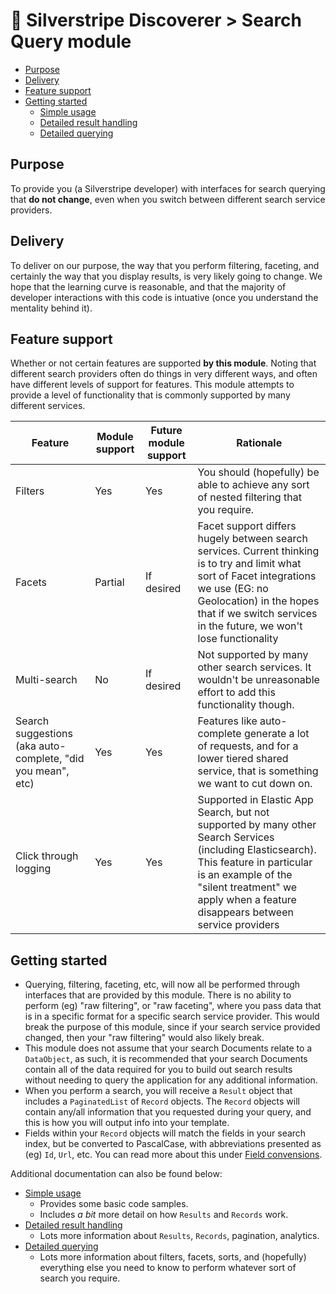 # 🧭 Silverstripe Discoverer > Search Query module

* [Purpose](#purpose)
* [Delivery](#delivery)
* [Feature support](#feature-support)
* [Getting started](#getting-started)
  * [Simple usage](docs/simple-usage.md)
  * [Detailed result handling](docs/detailed-result-handling.md)
  * [Detailed querying](docs/detailed-querying.md)

## Purpose

To provide you (a Silverstripe developer) with interfaces for search querying that **do not change**, even when you switch between
different search service providers.

## Delivery

To deliver on our purpose, the way that you perform filtering, faceting, and certainly the way that you display
results, is very likely going to change. We hope that the learning curve is reasonable, and that the majority of
developer interactions with this code is intuative (once you understand the mentality behind it).

## Feature support

Whether or not certain features are supported **by this module**. Noting that different search providers often do things
in very different ways, and often have different levels of support for features. This module attempts to provide a level
of functionality that is commonly supported by many different services.

| Feature                                                     | Module support | Future module support | Rationale                                                                                                                                                                                                                                   |
|-------------------------------------------------------------|----------------|-----------------------|---------------------------------------------------------------------------------------------------------------------------------------------------------------------------------------------------------------------------------------------|
| Filters                                                     | Yes            | Yes                   | You should (hopefully) be able to achieve any sort of nested filtering that you require.                                                                                                                                                    |
| Facets                                                      | Partial        | If desired            | Facet support differs hugely between search services. Current thinking is to try and limit what sort of Facet integrations we use (EG: no Geolocation) in the hopes that if we switch services in the future, we won't lose functionality   |
| Multi-search                                                | No             | If desired            | Not supported by many other search services. It wouldn't be unreasonable effort to add this functionality though.                                                                                                                           |
| Search suggestions (aka auto-complete, "did you mean", etc) | Yes            | Yes                   | Features like auto-complete generate a lot of requests, and for a lower tiered shared service, that is something we want to cut down on.                                                                                                    |
| Click through logging                                       | Yes            | Yes                   | Supported in Elastic App Search, but not supported by many other Search Services (including Elasticsearch). This feature in particular is an example of the "silent treatment" we apply when a feature disappears between service providers |

## Getting started

* Querying, filtering, faceting, etc, will now all be performed through interfaces that are provided by this module.
  There is no ability to perform (eg) "raw filtering", or "raw faceting", where you pass data that is in a specific
  format for a specific search service provider. This would break the purpose of this module, since if your search
  service provided changed, then your "raw filtering" would also likely break.
* This module does not assume that your search Documents relate to a `DataObject`, as such, it is recommended that your
  search Documents contain all of the data required for you to build out search results without needing to query the
  application for any additional information.
* When you perform a search, you will receive a `Result` object that includes a `PaginatedList` of `Record` objects.
  The `Record` objects will contain any/all information that you requested during your query, and this is how you will
  output info into your template.
* Fields within your `Record` objects will match the fields in your search index, but be converted to PascalCase, with
  abbreviations presented as (eg) `Id`, `Url`, etc. You can read more about this under [Field convensions](docs/field-convensions.md).

Additional documentation can also be found below:

* [Simple usage](docs/simple-usage.md)
  * Provides some basic code samples.
  * Includes *a bit* more detail on how `Results` and `Records` work.
* [Detailed result handling](docs/detailed-result-handling.md)
  * Lots more information about `Results`, `Records`, pagination, analytics.
* [Detailed querying](docs/detailed-querying.md)
  * Lots more information about filters, facets, sorts, and (hopefully) everything else you need to know to perform
    whatever sort of search you require.
